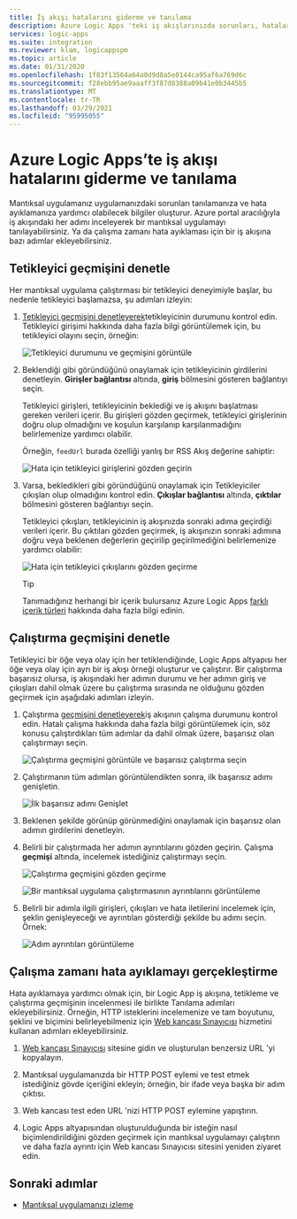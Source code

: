 ```yaml
---
title: İş akışı hatalarını giderme ve tanılama
description: Azure Logic Apps 'teki iş akışlarınızda sorunları, hataları ve hataları nasıl giderebileceğinizi ve tanılamanıza öğrenin
services: logic-apps
ms.suite: integration
ms.reviewer: klam, logicappspm
ms.topic: article
ms.date: 01/31/2020
ms.openlocfilehash: 1f83f13564a64a0d9d8a5e0144ca95af6a769d6c
ms.sourcegitcommit: f28ebb95ae9aaaff3f87d8388a09b41e0b3445b5
ms.translationtype: MT
ms.contentlocale: tr-TR
ms.lasthandoff: 03/29/2021
ms.locfileid: "95995055"
---
```

# <a name="troubleshoot-and-diagnose-workflow-failures-in-azure-logic-apps"></a>Azure Logic Apps’te iş akışı hatalarını giderme ve tanılama

Mantıksal uygulamanız uygulamanızdaki sorunları tanılamanıza ve hata ayıklamanıza yardımcı olabilecek bilgiler oluşturur. Azure portal aracılığıyla iş akışındaki her adımı inceleyerek bir mantıksal uygulamayı tanılayabilirsiniz. Ya da çalışma zamanı hata ayıklaması için bir iş akışına bazı adımlar ekleyebilirsiniz.

<a name="check-trigger-history"></a>

## <a name="check-trigger-history"></a>Tetikleyici geçmişini denetle

Her mantıksal uygulama çalıştırması bir tetikleyici deneyimiyle başlar, bu nedenle tetikleyici başlamazsa, şu adımları izleyin:

1. [Tetikleyici geçmişini denetleyerek](../logic-apps/monitor-logic-apps.md#review-trigger-history)tetikleyicinin durumunu kontrol edin. Tetikleyici girişimi hakkında daha fazla bilgi görüntülemek için, bu tetikleyici olayını seçin, örneğin:

   ![Tetikleyici durumunu ve geçmişini görüntüle](./media/logic-apps-diagnosing-failures/logic-app-trigger-history.png)

1. Beklendiği gibi göründüğünü onaylamak için tetikleyicinin girdilerini denetleyin. **Girişler bağlantısı** altında, **giriş** bölmesini gösteren bağlantıyı seçin.

   Tetikleyici girişleri, tetikleyicinin beklediği ve iş akışını başlatması gereken verileri içerir. Bu girişleri gözden geçirmek, tetikleyici girişlerinin doğru olup olmadığını ve koşulun karşılanıp karşılanmadığını belirlemenize yardımcı olabilir.

   Örneğin, `feedUrl` burada özelliği yanlış bır RSS Akış değerine sahiptir:

   ![Hata için tetikleyici girişlerini gözden geçirin](./media/logic-apps-diagnosing-failures/review-trigger-inputs-for-errors.png)

1. Varsa, bekledikleri gibi göründüğünü onaylamak için Tetikleyiciler çıkışları olup olmadığını kontrol edin. **Çıkışlar bağlantısı** altında, **çıktılar** bölmesini gösteren bağlantıyı seçin.

   Tetikleyici çıkışları, tetikleyicinin iş akışınızda sonraki adıma geçirdiği verileri içerir. Bu çıktıları gözden geçirmek, iş akışınızın sonraki adımına doğru veya beklenen değerlerin geçirilip geçirilmediğini belirlemenize yardımcı olabilir:

   ![Hata için tetikleyici çıkışlarını gözden geçirme](./media/logic-apps-diagnosing-failures/review-trigger-outputs-for-errors.png)

   > [!TIP]
   > Tanımadığınız herhangi bir içerik bulursanız Azure Logic Apps [farklı içerik türleri](../logic-apps/logic-apps-content-type.md) hakkında daha fazla bilgi edinin.

<a name="check-runs-history"></a>

## <a name="check-runs-history"></a>Çalıştırma geçmişini denetle

Tetikleyici bir öğe veya olay için her tetiklendiğinde, Logic Apps altyapısı her öğe veya olay için ayrı bir iş akışı örneği oluşturur ve çalıştırır. Bir çalıştırma başarısız olursa, iş akışındaki her adımın durumu ve her adımın giriş ve çıkışları dahil olmak üzere bu çalıştırma sırasında ne olduğunu gözden geçirmek için aşağıdaki adımları izleyin.

1. Çalıştırma [geçmişini denetleyerek](../logic-apps/monitor-logic-apps.md#review-runs-history)iş akışının çalışma durumunu kontrol edin. Hatalı çalışma hakkında daha fazla bilgi görüntülemek için, söz konusu çalıştırdıkları tüm adımlar da dahil olmak üzere, başarısız olan çalıştırmayı seçin.

   ![Çalıştırma geçmişini görüntüle ve başarısız çalıştırma seçin](./media/logic-apps-diagnosing-failures/logic-app-runs-history.png)

1. Çalıştırmanın tüm adımları görüntülendikten sonra, ilk başarısız adımı genişletin.

   ![İlk başarısız adımı Genişlet](./media/logic-apps-diagnosing-failures/logic-app-run-pane.png)

1. Beklenen şekilde görünüp görünmediğini onaylamak için başarısız olan adımın girdilerini denetleyin.

1. Belirli bir çalıştırmada her adımın ayrıntılarını gözden geçirin. Çalışma **geçmişi** altında, incelemek istediğiniz çalıştırmayı seçin.

   ![Çalıştırma geçmişini gözden geçirme](./media/logic-apps-diagnosing-failures/logic-app-runs-history.png)

   ![Bir mantıksal uygulama çalıştırmasının ayrıntılarını görüntüleme](./media/logic-apps-diagnosing-failures/logic-app-run-details.png)

1. Belirli bir adımla ilgili girişleri, çıkışları ve hata iletilerini incelemek için, şeklin genişleyeceği ve ayrıntıları gösterdiği şekilde bu adımı seçin. Örnek:

   ![Adım ayrıntıları görüntüleme](./media/logic-apps-diagnosing-failures/logic-app-run-details-expanded.png)

## <a name="perform-runtime-debugging"></a>Çalışma zamanı hata ayıklamayı gerçekleştirme

Hata ayıklamaya yardımcı olmak için, bir Logic App iş akışına, tetikleme ve çalıştırma geçmişinin incelenmesi ile birlikte Tanılama adımları ekleyebilirsiniz. Örneğin, HTTP isteklerini incelemenize ve tam boyutunu, şeklini ve biçimini belirleyebilmeniz için [Web kancası Sınayıcısı](https://webhook.site/) hizmetini kullanan adımları ekleyebilirsiniz.

1. [Web kancası Sınayıcısı](https://webhook.site/) sitesine gidin ve oluşturulan benzersiz URL 'yi kopyalayın.

1. Mantıksal uygulamanızda bir HTTP POST eylemi ve test etmek istediğiniz gövde içeriğini ekleyin; örneğin, bir ifade veya başka bir adım çıktısı.

1. Web kancası test eden URL 'nizi HTTP POST eylemine yapıştırın.

1. Logic Apps altyapısından oluşturulduğunda bir isteğin nasıl biçimlendirildiğini gözden geçirmek için mantıksal uygulamayı çalıştırın ve daha fazla ayrıntı için Web kancası Sınayıcısı sitesini yeniden ziyaret edin.

## <a name="next-steps"></a>Sonraki adımlar

* [Mantıksal uygulamanızı izleme](../logic-apps/monitor-logic-apps.md)
